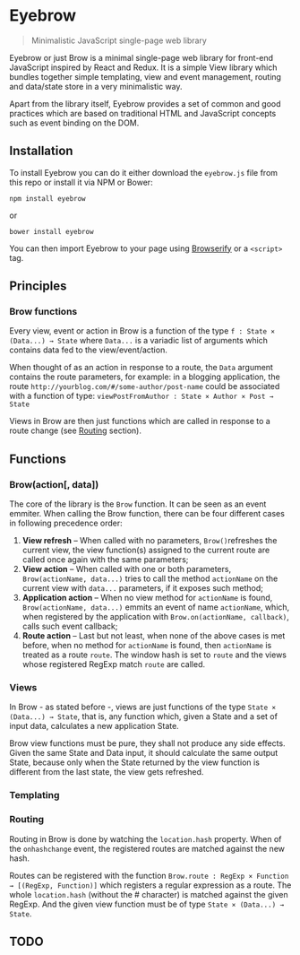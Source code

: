 # Eyebrow
> Minimalistic JavaScript single-page web library

Eyebrow or just Brow is a minimal single-page web library for front-end JavaScript inspired by React and Redux. It is a simple View library which bundles together simple templating, view and event management, routing and data/state store in a very minimalistic way. 

Apart from the library itself, Eyebrow provides a set of common and good practices which are based on traditional HTML and JavaScript concepts such as event binding on the DOM.

## Installation
To install Eyebrow you can do it either download the `eyebrow.js` file from this repo or install it via NPM or Bower:
```
npm install eyebrow
```
or
```
bower install eyebrow
```
You can then import Eyebrow to your page using [Browserify](https://www.npmjs.com/package/browserify) or a `<script>` tag.

## Principles
### Brow functions
Every view, event or action in Brow is a function of the type
```f : State × (Data...) → State```
where `Data...` is a variadic list of arguments which contains data fed to the view/event/action.

When thought of as an action in response to a route, the `Data` argument contains the route parameters, for example: in a blogging application, the route `http://yourblog.com/#/some-author/post-name` could be associated with a function of type:
```viewPostFromAuthor : State × Author × Post → State```

Views in Brow are then just functions which are called in response to a route change (see [Routing](#routing) section).

## Functions
### Brow(action[, data])
The core of the library is the `Brow` function. It can be seen as an event emmiter. When calling the Brow function, there can be four different cases in following precedence order:
 
1. **View refresh** – When called with no parameters, `Brow()`refreshes the current view, the view function(s) assigned to the current route are called once again with the same parameters;
2. **View action** – When called with one or both parameters, `Brow(actionName, data...)` tries to call the method `actionName` on the current view with `data...` parameters, if it exposes such method;
3. **Application action** – When no view method for `actionName` is found, `Brow(actionName, data...)` emmits an event of name `actionName`, which, when registered by the application with `Brow.on(actionName, callback)`, calls such event callback;
4. **Route action** – Last but not least, when none of the above cases is met before, when no method for `actionName` is found, then `actionName` is treated as a route `route`. The window hash is set to `route` and the views whose registered RegExp match `route` are called.

### Views
In Brow - as stated before -, views are just functions of the type `State × (Data...) → State`, that is, any function which, given a State and a set of input data, calculates a new application State.

Brow view functions must be pure, they shall not produce any side effects. Given the same State and Data input, it should calculate the same output State, because only when the State returned by the view function is different from the last state, the view gets refreshed.

### Templating

### Routing
Routing in Brow is done by watching the `location.hash` property. When of the `onhashchange` event, the registered routes are matched against the new hash.

Routes can be registered with the function
```Brow.route : RegExp × Function → [(RegExp, Function)]```
which registers a regular expression as a route. The whole `location.hash` (without the # character) is matched against the given RegExp. And the given view function must be of type `State × (Data...) → State`.

## TODO
